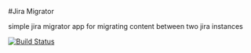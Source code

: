 #Jira Migrator

simple jira migrator app for migrating content between two jira instances

[![Build Status](https://travis-ci.org/lkulig/jira-migrator.svg?branch=master)](https://travis-ci.org/lkulig/jira-migrator)
